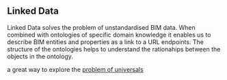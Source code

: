 ## Linked Data

Linked Data solves the problem of unstandardised BIM data. When combined with ontologies of specific domain knowledge it enables us to describe BIM entities and properties as a link to a URL endpoints. The structure of the ontologies helps to understand the rationahips between the objects in the ontology.

a great way to explore the [problem of universals](https://en.m.wikipedia.org/wiki/Problem_of_universals)